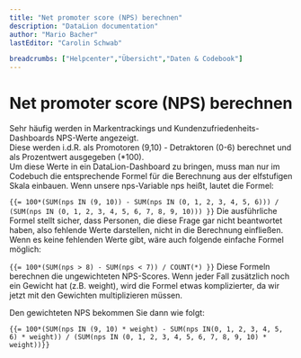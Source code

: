 ```yaml
---
title: "Net promoter score (NPS) berechnen"
description: "DataLion documentation"
author: "Mario Bacher"
lastEditor: "Carolin Schwab"

breadcrumbs: ["Helpcenter","Übersicht","Daten & Codebook"]
---
```


# Net promoter score (NPS) berechnen

Sehr häufig werden in Markentrackings und Kundenzufriedenheits-Dashboards NPS-Werte angezeigt.  
Diese werden i.d.R. als Promotoren (9,10) - Detraktoren (0-6) berechnet und als Prozentwert ausgegeben (\*100).  
Um diese Werte in ein DataLion-Dashboard zu bringen, muss man nur im Codebuch die entsprechende Formel für die Berechnung aus der elfstufigen Skala einbauen. Wenn unsere nps-Variable nps heißt, lautet die Formel:

`{{= 100*(SUM(nps IN (9, 10)) - SUM(nps IN (0, 1, 2, 3, 4, 5, 6))) / (SUM(nps IN (0, 1, 2, 3, 4, 5, 6, 7, 8, 9, 10))) }}`
Die ausführliche Formel stellt sicher, dass Personen, die diese Frage gar nicht beantwortet haben, also fehlende Werte darstellen, nicht in die Berechnung einfließen. Wenn es keine fehlenden Werte gibt, wäre auch folgende einfache Formel möglich:

`{{= 100*(SUM(nps > 8) - SUM(nps < 7)) / COUNT(*) }}`
Diese Formeln berechnen die ungewichteten NPS-Scores. Wenn jeder Fall zusätzlich noch ein Gewicht hat (z.B. weight), wird die Formel etwas komplizierter, da wir jetzt mit den Gewichten multiplizieren müssen.

Den gewichteten NPS bekommen Sie dann wie folgt:

`{{= 100*(SUM(nps IN (9, 10) * weight) - SUM(nps IN(0, 1, 2, 3, 4, 5, 6) * weight)) / (SUM(nps IN (0, 1, 2, 3, 4, 5, 6, 7, 8, 9, 10) * weight))}}`
